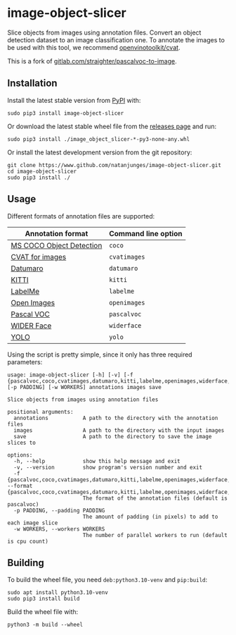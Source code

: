 # image-object-slicer
Slice objects from images using annotation files. Convert an object detection dataset to an image classification one. To annotate the images to be used with this tool, we recommend [openvinotoolkit/cvat](https://github.com/openvinotoolkit/cvat).

This is a fork of [gitlab.com/straighter/pascalvoc-to-image](https://gitlab.com/straighter/pascalvoc-to-image).

## Installation
Install the latest stable version from [PyPI](https://pypi.org/project/image-object-slicer/) with:
```shell
sudo pip3 install image-object-slicer
```

Or download the latest stable wheel file from the [releases page](https://github.com/natanjunges/image-object-slicer/releases) and run:
```shell
sudo pip3 install ./image_object_slicer-*-py3-none-any.whl
```

Or install the latest development version from the git repository:
```shell
git clone https://www.github.com/natanjunges/image-object-slicer.git
cd image-object-slicer
sudo pip3 install ./
```

## Usage
Different formats of annotation files are supported:

| Annotation format | Command line option |
|-------------------|---------------------|
| [MS COCO Object Detection](https://cocodataset.org/#format-data) | `coco` |
| [CVAT for images](https://openvinotoolkit.github.io/cvat/docs/manual/advanced/xml_format/#annotation) | `cvatimages` |
| [Datumaro](https://github.com/openvinotoolkit/datumaro) | `datumaro` |
| [KITTI](http://cvlibs.net/datasets/kitti/) | `kitti` |
| [LabelMe](http://labelme.csail.mit.edu/Release3.0) | `labelme` |
| [Open Images](https://storage.googleapis.com/openimages/web/index.html) | `openimages` |
| [Pascal VOC](http://host.robots.ox.ac.uk/pascal/VOC/) | `pascalvoc` |
| [WIDER Face](https://shuoyang1213.me/WIDERFACE/) | `widerface` |
| [YOLO](https://pjreddie.com/darknet/yolo/) | `yolo` |

Using the script is pretty simple, since it only has three required parameters:
```
usage: image-object-slicer [-h] [-v] [-f {pascalvoc,coco,cvatimages,datumaro,kitti,labelme,openimages,widerface,yolo}] [-p PADDING] [-w WORKERS] annotations images save

Slice objects from images using annotation files

positional arguments:
  annotations           A path to the directory with the annotation files
  images                A path to the directory with the input images
  save                  A path to the directory to save the image slices to

options:
  -h, --help            show this help message and exit
  -v, --version         show program's version number and exit
  -f {pascalvoc,coco,cvatimages,datumaro,kitti,labelme,openimages,widerface,yolo}, --format {pascalvoc,coco,cvatimages,datumaro,kitti,labelme,openimages,widerface,yolo}
                        The format of the annotation files (default is pascalvoc)
  -p PADDING, --padding PADDING
                        The amount of padding (in pixels) to add to each image slice
  -w WORKERS, --workers WORKERS
                        The number of parallel workers to run (default is cpu count)
```

## Building
To build the wheel file, you need `deb:python3.10-venv` and `pip:build`:
```shell
sudo apt install python3.10-venv
sudo pip3 install build
```

Build the wheel file with:
```shell
python3 -m build --wheel
```
